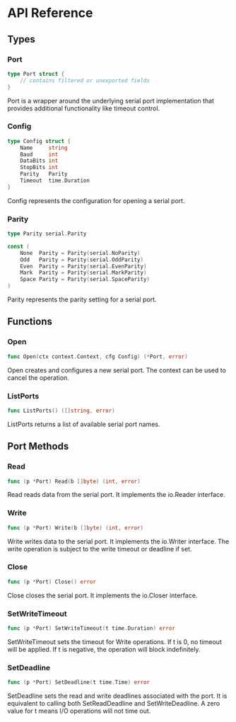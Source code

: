 # API Reference

## Types

### Port

```go
type Port struct {
    // contains filtered or unexported fields
}
```

Port is a wrapper around the underlying serial port implementation that provides additional functionality like timeout control.

### Config

```go
type Config struct {
    Name     string
    Baud     int
    DataBits int
    StopBits int
    Parity   Parity
    Timeout  time.Duration
}
```

Config represents the configuration for opening a serial port.

### Parity

```go
type Parity serial.Parity

const (
    None  Parity = Parity(serial.NoParity)
    Odd   Parity = Parity(serial.OddParity)
    Even  Parity = Parity(serial.EvenParity)
    Mark  Parity = Parity(serial.MarkParity)
    Space Parity = Parity(serial.SpaceParity)
)
```

Parity represents the parity setting for a serial port.

## Functions

### Open

```go
func Open(ctx context.Context, cfg Config) (*Port, error)
```

Open creates and configures a new serial port. The context can be used to cancel the operation.

### ListPorts

```go
func ListPorts() ([]string, error)
```

ListPorts returns a list of available serial port names.

## Port Methods

### Read

```go
func (p *Port) Read(b []byte) (int, error)
```

Read reads data from the serial port. It implements the io.Reader interface.

### Write

```go
func (p *Port) Write(b []byte) (int, error)
```

Write writes data to the serial port. It implements the io.Writer interface. The write operation is subject to the write timeout or deadline if set.

### Close

```go
func (p *Port) Close() error
```

Close closes the serial port. It implements the io.Closer interface.

### SetWriteTimeout

```go
func (p *Port) SetWriteTimeout(t time.Duration) error
```

SetWriteTimeout sets the timeout for Write operations. If t is 0, no timeout will be applied. If t is negative, the operation will block indefinitely.

### SetDeadline

```go
func (p *Port) SetDeadline(t time.Time) error
```

SetDeadline sets the read and write deadlines associated with the port. It is equivalent to calling both SetReadDeadline and SetWriteDeadline. A zero value for t means I/O operations will not time out.